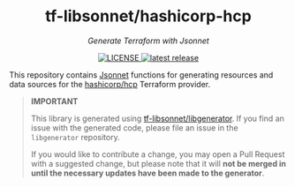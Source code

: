 <h1 align="center">tf-libsonnet/hashicorp-hcp</h1>

<p align="center">
  <em>Generate Terraform with Jsonnet</em>
</p>

<p align="center">
  <a href="https://github.com/tf-libsonnet/hashicorp-hcp/blob/main/LICENSE">
    <img alt="LICENSE" src="https://img.shields.io/github/license/tf-libsonnet/hashicorp-hcp?style=for-the-badge">
  </a>
  <a href="https://github.com/tf-libsonnet/hashicorp-hcp/releases/latest">
    <img alt="latest release" src="https://img.shields.io/github/v/release/tf-libsonnet/hashicorp-hcp?style=for-the-badge">
  </a>
</p>

This repository contains [Jsonnet](https://jsonnet.org/) functions for generating resources and data sources for the
[hashicorp/hcp](https://registry.terraform.io/providers/hashicorp/hcp) Terraform provider.

> **IMPORTANT**
>
> This library is generated using [tf-libsonnet/libgenerator](https://github.com/tf-libsonnet/libgenerator). If you find
> an issue with the generated code, please file an issue in the `libgenerator` repository.
>
> If you would like to contribute a change, you may open a Pull Request with a suggested change, but please note that it
> will **not be merged in until the necessary updates have been made to the generator**.
